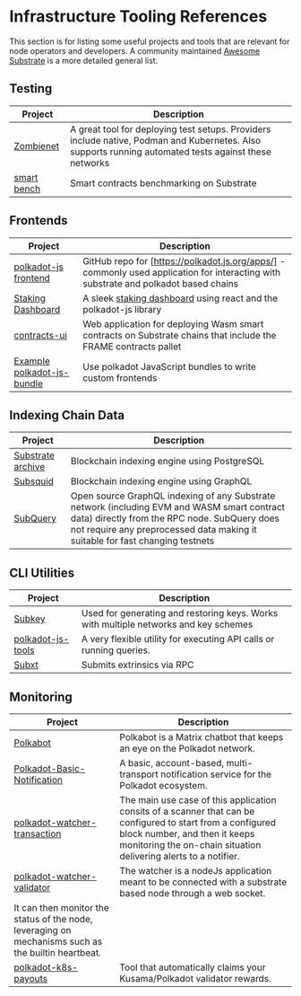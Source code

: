 # Infrastructure Tooling References

This section is for listing some useful projects and tools that are relevant for node operators and developers. A community maintained [Awesome Substrate](https://github.com/substrate-developer-hub/awesome-substrate) is a more detailed general list.

## Testing

| Project                                                  | Description                                                                                                                                           |
| -------------------------------------------------------- | ----------------------------------------------------------------------------------------------------------------------------------------------------- |
| [Zombienet](https://github.com/paritytech/zombienet)     | A great tool for deploying test setups. Providers include native, Podman and Kubernetes. Also supports running automated tests against these networks |
| [smart bench](https://github.com/paritytech/smart-bench) | Smart contracts benchmarking on Substrate                                                                                                             |

## Frontends

| Project                                                                                          | Description                                                                                                                          |
| ------------------------------------------------------------------------------------------------ | ------------------------------------------------------------------------------------------------------------------------------------ |
| [polkadot-js frontend](https://github.com/polkadot-js/apps)                                      | GitHub repo for [https://polkadot.js.org/apps/] - commonly used application for interacting with substrate and polkadot based chains |
| [Staking Dashboard](https://github.com/paritytech/polkadot-staking-dashboard)                    | A sleek [staking dashboard](https://staking.polkadot.network/dashboard) using react and the polkadot-js library                      |
| [contracts-ui](https://github.com/paritytech/contracts-ui)                                       | Web application for deploying Wasm smart contracts on Substrate chains that include the FRAME contracts pallet                       |
| [Example polkadot-js-bundle](https://github.com/polkadot-js/common/blob/master/test-bundle.html) | Use polkadot JavaScript bundles to write custom frontends                                                                            |

## Indexing Chain Data

| Project                                                                  | Description                                                                                                                                                                                                                  |
| ------------------------------------------------------------------------ | ---------------------------------------------------------------------------------------------------------------------------------------------------------------------------------------------------------------------------- |
| [Substrate archive](https://github.com/paritytech/substrate-archive.git) | Blockchain indexing engine using PostgreSQL                                                                                                                                                                                  |
| [Subsquid](https://github.com/subsquid/squid)                            | Blockchain indexing engine using GraphQL                                                                                                                                                                                     |
| [SubQuery](https://academy.subquery.network/)                            | Open source GraphQL indexing of any Substrate network (including EVM and WASM smart contract data) directly from the RPC node. SubQuery does not require any preprocessed data making it suitable for fast changing testnets |

## CLI Utilities

| Project                                                                        | Description                                                                          |
| ------------------------------------------------------------------------------ | ------------------------------------------------------------------------------------ |
| [Subkey](https://github.com/paritytech/substrate/tree/master/bin/utils/subkey) | Used for generating and restoring keys. Works with multiple networks and key schemes |
| [polkadot-js-tools](https://github.com/polkadot-js/tools)                      | A very flexible utility for executing API calls or running queries.                  |
| [Subxt](https://github.com/paritytech/subxt)                                   | Submits extrinsics via RPC                                                           |

## Monitoring

| Project                                                                        | Description                                                                          |
| ------------------------------------------------------------------------------ | ------------------------------------------------------------------------------------ |
| [Polkabot](https://gitlab.com/Polkabot/polkabot)                                         | Polkabot is a Matrix chatbot that keeps an eye on the Polkadot network. |
| [Polkadot-Basic-Notification](https://github.com/paritytech/polkadot-basic-notification) | A basic, account-based, multi-transport notification service for the Polkadot ecosystem.                |
| [polkadot-watcher-transaction](https://github.com/w3f/polkadot-watcher-transaction)      | The main use case of this application consits of a scanner that can be configured to start from a configured block number, and then it keeps monitoring the on-chain situation delivering alerts to a notifier.  |
| [polkadot-watcher-validator](https://github.com/w3f/polkadot-watcher-validator)          | The watcher is a nodeJs application meant to be connected with a substrate based node through a web socket.
It can then monitor the status of the node, leveraging on mechanisms such as the builtin heartbeat. |
| [polkadot-k8s-payouts](https://github.com/w3f/polkadot-k8s-payouts)                      |  Tool that automatically claims your Kusama/Polkadot validator rewards. |


